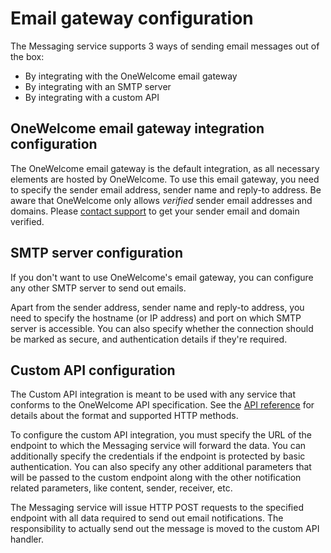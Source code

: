 # Email gateway configuration

The Messaging service supports 3 ways of sending email messages out of the box:

- By integrating with the OneWelcome email gateway
- By integrating with an SMTP server
- By integrating with a custom API

## OneWelcome email gateway integration configuration

The OneWelcome email gateway is the default integration, as all necessary elements are hosted by OneWelcome. To use this email gateway, you need to specify the
sender email address, sender name and reply-to address. Be aware that OneWelcome only allows _verified_ sender email addresses and domains.
Please [contact support](https://onewelcome.atlassian.net/servicedesk/customer/portals) to get your sender email and domain verified.

## SMTP server configuration

If you don't want to use OneWelcome's email gateway, you can configure any other SMTP server to send out emails.

Apart from the sender address, sender name and reply-to address, you need to specify the hostname (or IP address) and port on which SMTP server is accessible.
You can also specify whether the connection should be marked as secure, and authentication details if they're required.

## Custom API configuration

The Custom API integration is meant to be used with any service that conforms to the OneWelcome API specification. See
the [API reference](./outgoing-api-spec.md) for details about the format and supported HTTP methods.

To configure the custom API integration, you must specify the URL of the endpoint to which the Messaging service will forward the data. You can additionally
specify the credentials if the endpoint is protected by basic authentication. You can also specify any other additional parameters that will be passed to the
custom endpoint along with the other notification related parameters, like content, sender, receiver, etc.

The Messaging service will issue HTTP POST requests to the specified endpoint with all data required to send out email notifications. The responsibility to
actually send out the message is moved to the custom API handler.
